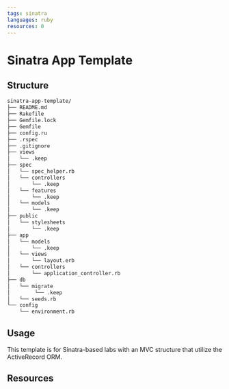 ```yaml
---
tags: sinatra
languages: ruby
resources: 0
---
```


# Sinatra App Template

## Structure

```bash
sinatra-app-template/
├── README.md
├── Rakefile
├── Gemfile.lock
├── Gemfile
├── config.ru
├── .rspec
├── .gitignore
├── views
│   └── .keep
├── spec
│   └── spec_helper.rb
│   └── controllers
│       └── .keep
│   └── features
│       └── .keep
│   └── models
│       └── .keep
├── public
│   └── stylesheets
│       └── .keep
├── app
│   └── models
│       └── .keep
│   └── views
│       └── layout.erb
│   └── controllers
│       └── application_controller.rb
├── db
│   └── migrate
│        └── .keep
│   └── seeds.rb
└── config
    └── environment.rb

```

## Usage

This template is for Sinatra-based labs with an MVC structure that utilize the ActiveRecord ORM.

## Resources
